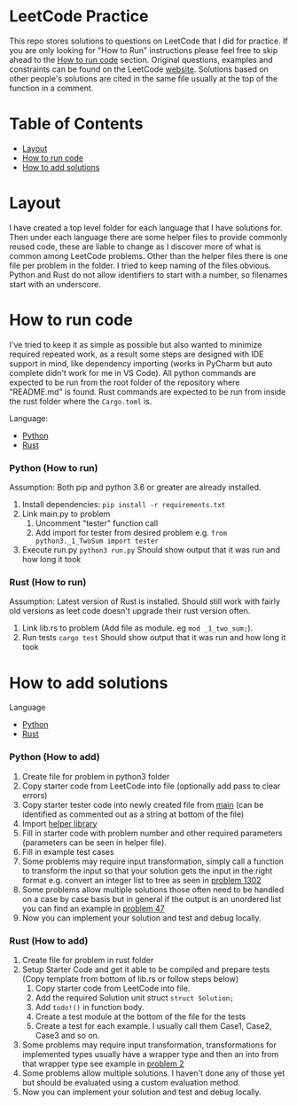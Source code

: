 # LeetCode Practice

This repo stores solutions to questions on LeetCode that I did for practice. If you are only looking for "How to Run"
instructions please feel free to skip ahead to the [How to run code](#how-to-run-code) section. Original questions,
examples and constraints can be found on the LeetCode [website](https://leetcode.com). Solutions based on other people's
solutions are cited in the same file usually at the top of the function in a comment.

# Table of Contents

- [Layout](#layout)
- [How to run code](#how-to-run-code)
- [How to add solutions](#how-to-add-solutions)

# Layout

I have created a top level folder for each language that I have solutions for. Then under each language there are some
helper files to provide commonly reused code, these are liable to change as I discover more of what is common among
LeetCode problems. Other than the helper files there is one file per problem in the folder. I tried to keep naming of
the files obvious. Python and Rust do not allow identifiers to start with a number, so filenames start with an
underscore.

# How to run code

I've tried to keep it as simple as possible but also wanted to minimize required repeated work, as a result some steps
are designed with IDE support in mind, like dependency importing (works in PyCharm but auto complete didn't work for me
in VS Code). All python commands are expected to be run from the root folder of the repository where "README.md" is
found. Rust commands are expected to be run from inside the rust folder where the `Cargo.toml` is.

Language:

- [Python](#python-how-to-run)
- [Rust](#rust-how-to-run)

### Python (How to run)

Assumption: Both pip and python 3.6 or greater are already installed.

1. Install dependencies: `pip install -r requirements.txt`
2. Link main.py to problem
    1. Uncomment "tester" function call
    2. Add import for tester from desired problem e.g. `from python3._1_TwoSum import tester`
3. Execute run.py `python3 run.py` Should show output that it was run and how long it took

### Rust (How to run)

Assumption: Latest version of Rust is installed. Should still work with fairly old versions as leet code doesn't upgrade
their rust version often.

1. Link lib.rs to problem (Add file as module. eg `mod _1_two_sum;`).
2. Run tests `cargo test` Should show output that it was run and how long it took

# How to add solutions

Language

- [Python](#python-how-to-add)
- [Rust](#rust-how-to-add)

### Python (How to add)

1. Create file for problem in python3 folder
2. Copy starter code from LeetCode into file (optionally add pass to clear errors)
3. Copy starter tester code into newly created file
   from [main](https://github.com/c-git/leetcode/blob/849c517017586ab0aacd461eaa705395ae1fa58d/python3/main.py#L10) (can
   be identified as commented out as a string at bottom of the file)
4. Import [helper library](https://github.com/c-git/leetcode/blob/main/python3/helper.py)
5. Fill in starter code with problem number and other required parameters (parameters can be seen in helper file).
6. Fill in example test cases
7. Some problems may require input transformation, simply call a function to transform the input so that your solution
   gets the input in the right format e.g. convert an integer list to tree as seen in
   [problem 1302](https://github.com/c-git/leetcode/blob/849c517017586ab0aacd461eaa705395ae1fa58d/python3/_1302_DeepestLeavesSum.py#L37)
8. Some problems allow multiple solutions those often need to be handled on a case by case basis but in general if the
   output is an unordered list you can find an example
   in [problem 47](https://github.com/c-git/leetcode/blob/849c517017586ab0aacd461eaa705395ae1fa58d/python3/_47_PermutationsII.py#L18)
9. Now you can implement your solution and test and debug locally.

### Rust (How to add)

1. Create file for problem in rust folder
2. Setup Starter Code and get it able to be compiled and prepare tests (Copy template from bottom of lib.rs or follow
   steps below)
    1. Copy starter code from LeetCode into file.
    2. Add the required Solution unit struct `struct Solution;`
    3. Add `todo!()` in function body.
    4. Create a test module at the bottom of the file for the tests
    5. Create a test for each example. I usually call them Case1, Case2, Case3 and so on.
3. Some problems may require input transformation, transformations for implemented types usually have a wrapper type and
   then an into from that wrapper type see example
   in [problem 2](https://github.com/c-git/leetcode/blob/main/rust/src/_2_add_two_numbers.rs#L46)
4. Some problems allow multiple solutions. I haven't done any of those yet but should be evaluated using a custom
   evaluation method.
5. Now you can implement your solution and test and debug locally.